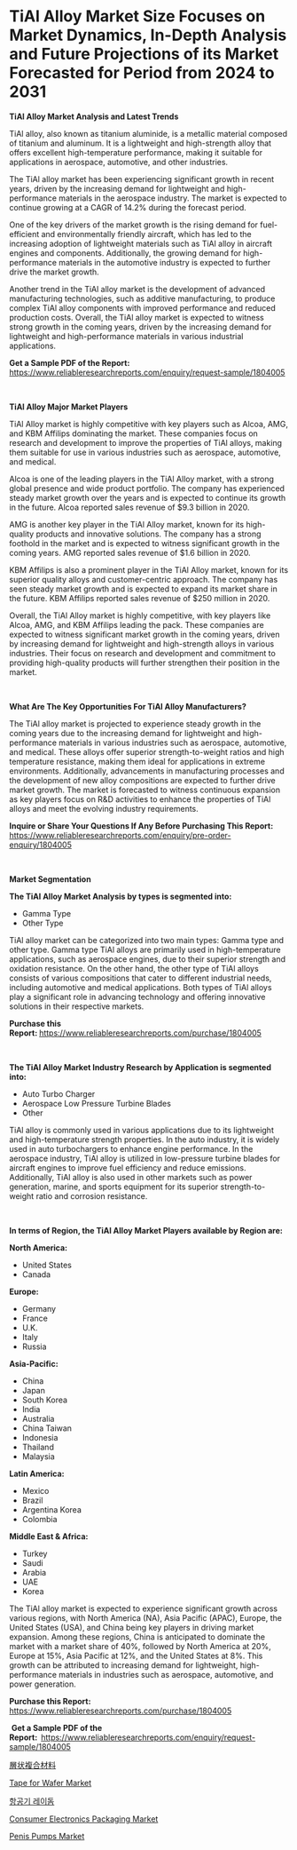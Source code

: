 <p><h1>TiAl Alloy Market Size Focuses on Market Dynamics, In-Depth Analysis and Future Projections of its Market Forecasted for Period from 2024 to 2031</h1></p><p><strong>TiAl Alloy Market Analysis and Latest Trends</strong></p>
<p><p>TiAl alloy, also known as titanium aluminide, is a metallic material composed of titanium and aluminum. It is a lightweight and high-strength alloy that offers excellent high-temperature performance, making it suitable for applications in aerospace, automotive, and other industries.</p><p>The TiAl alloy market has been experiencing significant growth in recent years, driven by the increasing demand for lightweight and high-performance materials in the aerospace industry. The market is expected to continue growing at a CAGR of 14.2% during the forecast period.</p><p>One of the key drivers of the market growth is the rising demand for fuel-efficient and environmentally friendly aircraft, which has led to the increasing adoption of lightweight materials such as TiAl alloy in aircraft engines and components. Additionally, the growing demand for high-performance materials in the automotive industry is expected to further drive the market growth.</p><p>Another trend in the TiAl alloy market is the development of advanced manufacturing technologies, such as additive manufacturing, to produce complex TiAl alloy components with improved performance and reduced production costs. Overall, the TiAl alloy market is expected to witness strong growth in the coming years, driven by the increasing demand for lightweight and high-performance materials in various industrial applications.</p></p>
<p><strong>Get a Sample PDF of the Report:&nbsp;</strong> <a href="https://www.reliableresearchreports.com/enquiry/request-sample/1804005">https://www.reliableresearchreports.com/enquiry/request-sample/1804005</a></p>
<p>&nbsp;</p>
<p><strong>TiAl Alloy Major Market Players</strong></p>
<p><p>TiAl Alloy market is highly competitive with key players such as Alcoa, AMG, and KBM Affilips dominating the market. These companies focus on research and development to improve the properties of TiAl alloys, making them suitable for use in various industries such as aerospace, automotive, and medical.</p><p>Alcoa is one of the leading players in the TiAl Alloy market, with a strong global presence and wide product portfolio. The company has experienced steady market growth over the years and is expected to continue its growth in the future. Alcoa reported sales revenue of $9.3 billion in 2020.</p><p>AMG is another key player in the TiAl Alloy market, known for its high-quality products and innovative solutions. The company has a strong foothold in the market and is expected to witness significant growth in the coming years. AMG reported sales revenue of $1.6 billion in 2020.</p><p>KBM Affilips is also a prominent player in the TiAl Alloy market, known for its superior quality alloys and customer-centric approach. The company has seen steady market growth and is expected to expand its market share in the future. KBM Affilips reported sales revenue of $250 million in 2020.</p><p>Overall, the TiAl Alloy market is highly competitive, with key players like Alcoa, AMG, and KBM Affilips leading the pack. These companies are expected to witness significant market growth in the coming years, driven by increasing demand for lightweight and high-strength alloys in various industries. Their focus on research and development and commitment to providing high-quality products will further strengthen their position in the market.</p></p>
<p>&nbsp;</p>
<p><strong>What Are The Key Opportunities For TiAl Alloy Manufacturers?</strong></p>
<p><p>The TiAl alloy market is projected to experience steady growth in the coming years due to the increasing demand for lightweight and high-performance materials in various industries such as aerospace, automotive, and medical. These alloys offer superior strength-to-weight ratios and high temperature resistance, making them ideal for applications in extreme environments. Additionally, advancements in manufacturing processes and the development of new alloy compositions are expected to further drive market growth. The market is forecasted to witness continuous expansion as key players focus on R&D activities to enhance the properties of TiAl alloys and meet the evolving industry requirements.</p></p>
<p><strong>Inquire or Share Your Questions If Any Before Purchasing This Report:</strong> <a href="https://www.reliableresearchreports.com/enquiry/pre-order-enquiry/1804005">https://www.reliableresearchreports.com/enquiry/pre-order-enquiry/1804005</a></p>
<p>&nbsp;</p>
<p><strong>Market Segmentation</strong></p>
<p><strong>The TiAl Alloy Market Analysis by types is segmented into:</strong></p>
<p><ul><li>Gamma Type</li><li>Other Type</li></ul></p>
<p><p>TiAl alloy market can be categorized into two main types: Gamma type and other type. Gamma type TiAl alloys are primarily used in high-temperature applications, such as aerospace engines, due to their superior strength and oxidation resistance. On the other hand, the other type of TiAl alloys consists of various compositions that cater to different industrial needs, including automotive and medical applications. Both types of TiAl alloys play a significant role in advancing technology and offering innovative solutions in their respective markets.</p></p>
<p><strong>Purchase this Report:&nbsp;</strong><a href="https://www.reliableresearchreports.com/purchase/1804005">https://www.reliableresearchreports.com/purchase/1804005</a></p>
<p>&nbsp;</p>
<p><strong>The TiAl Alloy Market Industry Research by Application is segmented into:</strong></p>
<p><ul><li>Auto Turbo Charger</li><li>Aerospace Low Pressure Turbine Blades</li><li>Other</li></ul></p>
<p><p>TiAl alloy is commonly used in various applications due to its lightweight and high-temperature strength properties. In the auto industry, it is widely used in auto turbochargers to enhance engine performance. In the aerospace industry, TiAl alloy is utilized in low-pressure turbine blades for aircraft engines to improve fuel efficiency and reduce emissions. Additionally, TiAl alloy is also used in other markets such as power generation, marine, and sports equipment for its superior strength-to-weight ratio and corrosion resistance.</p></p>
<p>&nbsp;</p>
<p><strong>In terms of Region, the TiAl Alloy Market Players available by Region are:</strong></p>
<p>
    <p> <strong> North America: </strong>
        <ul>
            <li>United States</li>
            <li>Canada</li>
        </ul>
        </p> 
    <p> <strong> Europe: </strong>
        <ul>
            <li>Germany</li>
            <li>France</li>
            <li>U.K.</li>
            <li>Italy</li>
            <li>Russia</li>
        </ul>
        </p> 
    <p> <strong> Asia-Pacific: </strong>
        <ul>
            <li>China</li>
            <li>Japan</li>
            <li>South Korea</li>
            <li>India</li>
            <li>Australia</li>
            <li>China Taiwan</li>
            <li>Indonesia</li>
            <li>Thailand</li>
            <li>Malaysia</li>
        </ul>
        </p> 
    <p> <strong> Latin America: </strong>
        <ul>
            <li>Mexico</li>
            <li>Brazil</li>
            <li>Argentina Korea</li>
            <li>Colombia</li>
        </ul>
        </p> 
    <p> <strong> Middle East & Africa: </strong>
        <ul>
            <li>Turkey</li>
            <li>Saudi</li>
            <li>Arabia</li>
            <li>UAE</li>
            <li>Korea</li>
        </ul>
    </p>
    </p>
<p><p>The TiAl alloy market is expected to experience significant growth across various regions, with North America (NA), Asia Pacific (APAC), Europe, the United States (USA), and China being key players in driving market expansion. Among these regions, China is anticipated to dominate the market with a market share of 40%, followed by North America at 20%, Europe at 15%, Asia Pacific at 12%, and the United States at 8%. This growth can be attributed to increasing demand for lightweight, high-performance materials in industries such as aerospace, automotive, and power generation.</p></p>
<p><strong>Purchase this Report: </strong><a href="https://www.reliableresearchreports.com/purchase/1804005">https://www.reliableresearchreports.com/purchase/1804005</a></p>
<p>&nbsp;<strong>Get a Sample PDF of the Report:&nbsp;&nbsp;</strong><a href="https://www.reliableresearchreports.com/enquiry/request-sample/1804005">https://www.reliableresearchreports.com/enquiry/request-sample/1804005</a></p>
<p><strong></strong></p>
<p><p><a href="https://github.com/bucuel854722/Market-Research-Report-List-1/blob/main/6535457191402.md">層状複合材料</a></p><p><a href="https://issuu.com/reportprime-2/docs/tape-for-wafer-market-size-2030.pptx">Tape for Wafer Market</a></p><p><a href="https://github.com/khytkeqagplkzqvh/Market-Research-Report-List-1/blob/main/5239244191247.md">항공기 레이돔</a></p><p><a href="https://github.com/Airanohannonzb68e5pb53oc1/Market-Research-Report-List-1/blob/main/consumer-electronics-packaging-market.md">Consumer Electronics Packaging Market</a></p><p><a href="https://sore-arch-6db.notion.site/Penis-Pumps-Market-Research-Report-Unlocks-Analysis-on-the-Market-Financial-Status-Market-Size-and-752fbbb7d71446d29f0476541b27595a">Penis Pumps Market</a></p></p>